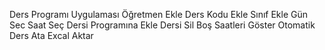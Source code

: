Ders Programı Uygulaması
Öğretmen Ekle
Ders Kodu Ekle
Sınıf Ekle
Gün Sec
Saat Seç
Dersi Programına Ekle
Dersi Sil
Boş Saatleri Göster
Otomatik Ders Ata
Excal Aktar
